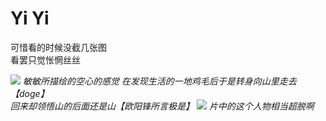 # Yi Yi

可惜看的时候没截几张图  
看罢只觉怅惘丝丝

![](/public/images/YiYi2.png)
*敏敏所描绘的空心的感觉 在发现生活的一地鸡毛后于是转身向山里走去【doge】  
回来却领悟山的后面还是山【欧阳锋所言极是】*
![](/public/images/YiYi1.png)
*片中的这个人物相当超脱啊*
